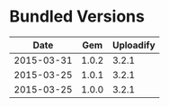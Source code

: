 # Bundled Versions

| Date       | Gem   | Uploadify |
|------------|-------|-----------|
| 2015-03-31 | 1.0.2 | 3.2.1     |
| 2015-03-25 | 1.0.1 | 3.2.1     |
| 2015-03-25 | 1.0.0 | 3.2.1     |
